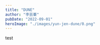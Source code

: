 ```yaml
---
title: "DUNE"
author: "李芸蓁"
pubDate: "2022-09-01"
heroImage: "./images/yun-jen-dune/0.png"
---
```


test